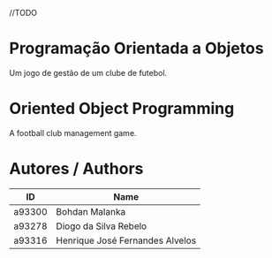 //TODO
# Programação Orientada a Objetos
Um jogo de gestão de um clube de futebol.

# Oriented Object Programming
A football club management game.

# Autores / Authors
| ID | Name |
|----|------|
| a93300 | Bohdan Malanka |
| a93278 | Diogo da Silva Rebelo |
| a93316 | Henrique José Fernandes Alvelos |